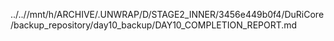 ../..//mnt/h/ARCHIVE/.UNWRAP/D/STAGE2_INNER/3456e449b0f4/DuRiCore/backup_repository/day10_backup/DAY10_COMPLETION_REPORT.md